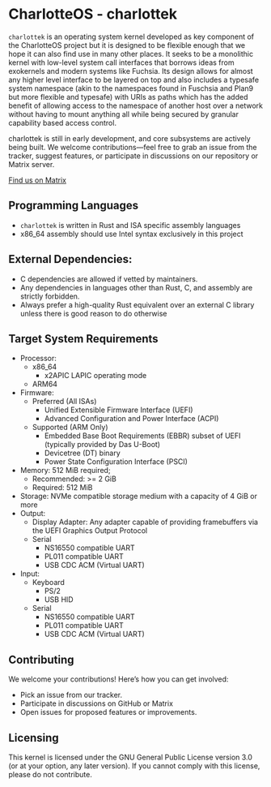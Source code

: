 # CharlotteOS - charlottek

`charlottek` is an operating system kernel developed as key component of the CharlotteOS project but it is designed to be flexible enough that we hope it can also find use in many other places. It seeks to be a monolithic kernel with low-level system call interfaces that borrows ideas from exokernels and modern systems like Fuchsia. Its design allows for almost any higher level interface to be layered on top and also includes a typesafe system namespace (akin to the namespaces found in Fuschsia and Plan9 but more flexible and typesafe) with URIs as paths which has the added benefit of allowing access to the namespace of another host over a network without having to mount anything all while being secured by granular capability based access control.

charlottek is still in early development, and core subsystems are actively being built. We welcome contributions—feel free to grab an issue from the tracker, suggest features, or participate in discussions on our repository or Matrix server.


[Find us on Matrix](https://matrix.to/#/#charlotteos:matrix.org)

## Programming Languages
- `charlottek` is written in Rust and ISA specific assembly languages
- x86_64 assembly should use Intel syntax exclusively in this project

## External Dependencies:
- C dependencies are allowed if vetted by maintainers.
- Any dependencies in languages other than Rust, C, and assembly are strictly forbidden.
- Always prefer a high-quality Rust equivalent over an external C library unless there is good
  reason to do otherwise

## Target System Requirements
- Processor:
  - x86_64
    - x2APIC LAPIC operating mode
  - ARM64
- Firmware:
  - Preferred (All ISAs)
    - Unified Extensible Firmware Interface (UEFI)
    - Advanced Configuration and Power Interface (ACPI)
  - Supported (ARM Only)
    - Embedded Base Boot Requirements (EBBR) subset of UEFI (typically provided by Das U-Boot)
    - Devicetree (DT) binary
    - Power State Configuration Interface (PSCI)
- Memory: 512 MiB required;
  - Recommended: >= 2 GiB
  - Required: 512 MiB
- Storage: NVMe compatible storage medium with a capacity of 4 GiB or more
- Output:
  - Display Adapter: Any adapter capable of providing framebuffers via the UEFI Graphics Output Protocol
  - Serial
    - NS16550 compatible UART
    - PL011 compatible UART
    - USB CDC ACM (Virtual UART)
- Input:
  - Keyboard
    - PS/2
    - USB HID
  - Serial
    - NS16550 compatible UART
    - PL011 compatible UART
    - USB CDC ACM (Virtual UART)

## Contributing

We welcome your contributions! Here’s how you can get involved:

- Pick an issue from our tracker.
- Participate in discussions on GitHub or Matrix
- Open issues for proposed features or improvements.

## Licensing
This kernel is licensed under the GNU General Public License version 3.0 (or at your option, any later version).
If you cannot comply with this license, please do not contribute.
